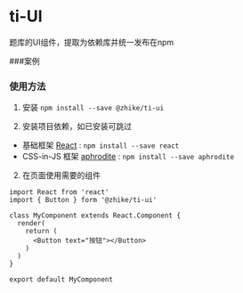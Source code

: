 # ti-UI
题库的UI组件，提取为依赖库并统一发布在npm

###案例

### 使用方法
1. 安装
```npm install --save @zhike/ti-ui```

2. 安装项目依赖，如已安装可跳过
- 基础框架 [React][1] :
```npm install --save react```
- CSS-in-JS 框架 [aphrodite][2] :
```npm install --save aphrodite```

2. 在页面使用需要的组件
```
import React from 'react'
import { Button } form '@zhike/ti-ui'

class MyComponent extends React.Component {
  render(
    return (
      <Button text="按钮"></Button>
    )
  )
}

export default MyComponent
```

[1]: https://github.com/facebook/react
[2]: https://github.com/Khan/aphrodite
